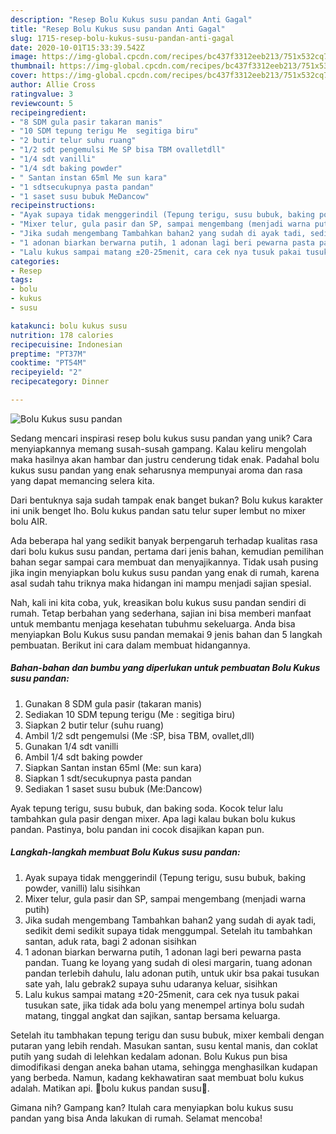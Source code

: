 ```yaml
---
description: "Resep Bolu Kukus susu pandan Anti Gagal"
title: "Resep Bolu Kukus susu pandan Anti Gagal"
slug: 1715-resep-bolu-kukus-susu-pandan-anti-gagal
date: 2020-10-01T15:33:39.542Z
image: https://img-global.cpcdn.com/recipes/bc437f3312eeb213/751x532cq70/bolu-kukus-susu-pandan-foto-resep-utama.jpg
thumbnail: https://img-global.cpcdn.com/recipes/bc437f3312eeb213/751x532cq70/bolu-kukus-susu-pandan-foto-resep-utama.jpg
cover: https://img-global.cpcdn.com/recipes/bc437f3312eeb213/751x532cq70/bolu-kukus-susu-pandan-foto-resep-utama.jpg
author: Allie Cross
ratingvalue: 3
reviewcount: 5
recipeingredient:
- "8 SDM gula pasir takaran manis"
- "10 SDM tepung terigu Me  segitiga biru"
- "2 butir telur suhu ruang"
- "1/2 sdt pengemulsi Me SP bisa TBM ovalletdll"
- "1/4 sdt vanilli"
- "1/4 sdt baking powder"
- " Santan instan 65ml Me sun kara"
- "1 sdtsecukupnya pasta pandan"
- "1 saset susu bubuk MeDancow"
recipeinstructions:
- "Ayak supaya tidak menggerindil (Tepung terigu, susu bubuk, baking powder, vanilli) lalu sisihkan"
- "Mixer telur, gula pasir dan SP, sampai mengembang (menjadi warna putih)"
- "Jika sudah mengembang Tambahkan bahan2 yang sudah di ayak tadi, sedikit demi sedikit supaya tidak menggumpal. Setelah itu tambahkan santan, aduk rata, bagi 2 adonan sisihkan"
- "1 adonan biarkan berwarna putih, 1 adonan lagi beri pewarna pasta pandan. Tuang ke loyang yang sudah di olesi margarin, tuang adonan pandan terlebih dahulu, lalu adonan putih, untuk ukir bsa pakai tusukan sate yah, lalu gebrak2 supaya suhu udaranya keluar, sisihkan"
- "Lalu kukus sampai matang ±20-25menit, cara cek nya tusuk pakai tusukan sate, jika tidak ada bolu yang menempel artinya bolu sudah matang, tinggal angkat dan sajikan, santap bersama keluarga."
categories:
- Resep
tags:
- bolu
- kukus
- susu

katakunci: bolu kukus susu 
nutrition: 178 calories
recipecuisine: Indonesian
preptime: "PT37M"
cooktime: "PT54M"
recipeyield: "2"
recipecategory: Dinner

---
```



![Bolu Kukus susu pandan](https://img-global.cpcdn.com/recipes/bc437f3312eeb213/751x532cq70/bolu-kukus-susu-pandan-foto-resep-utama.jpg)

Sedang mencari inspirasi resep bolu kukus susu pandan yang unik? Cara menyiapkannya memang susah-susah gampang. Kalau keliru mengolah maka hasilnya akan hambar dan justru cenderung tidak enak. Padahal bolu kukus susu pandan yang enak seharusnya mempunyai aroma dan rasa yang dapat memancing selera kita.

Dari bentuknya saja sudah tampak enak banget bukan? Bolu kukus karakter ini unik benget lho. Bolu kukus pandan satu telur super lembut no mixer bolu AIR.

Ada beberapa hal yang sedikit banyak berpengaruh terhadap kualitas rasa dari bolu kukus susu pandan, pertama dari jenis bahan, kemudian pemilihan bahan segar sampai cara membuat dan menyajikannya. Tidak usah pusing jika ingin menyiapkan bolu kukus susu pandan yang enak di rumah, karena asal sudah tahu triknya maka hidangan ini mampu menjadi sajian spesial.


Nah, kali ini kita coba, yuk, kreasikan bolu kukus susu pandan sendiri di rumah. Tetap berbahan yang sederhana, sajian ini bisa memberi manfaat untuk membantu menjaga kesehatan tubuhmu sekeluarga. Anda bisa menyiapkan Bolu Kukus susu pandan memakai 9 jenis bahan dan 5 langkah pembuatan. Berikut ini cara dalam membuat hidangannya.

<!--inarticleads1-->

##### Bahan-bahan dan bumbu yang diperlukan untuk pembuatan Bolu Kukus susu pandan:

1. Gunakan 8 SDM gula pasir (takaran manis)
1. Sediakan 10 SDM tepung terigu (Me : segitiga biru)
1. Siapkan 2 butir telur (suhu ruang)
1. Ambil 1/2 sdt pengemulsi (Me :SP, bisa TBM, ovallet,dll)
1. Gunakan 1/4 sdt vanilli
1. Ambil 1/4 sdt baking powder
1. Siapkan  Santan instan 65ml (Me: sun kara)
1. Siapkan 1 sdt/secukupnya pasta pandan
1. Sediakan 1 saset susu bubuk (Me:Dancow)


Ayak tepung terigu, susu bubuk, dan baking soda. Kocok telur lalu tambahkan gula pasir dengan mixer. Apa lagi kalau bukan bolu kukus pandan. Pastinya, bolu pandan ini cocok disajikan kapan pun. 

<!--inarticleads2-->

##### Langkah-langkah membuat Bolu Kukus susu pandan:

1. Ayak supaya tidak menggerindil (Tepung terigu, susu bubuk, baking powder, vanilli) lalu sisihkan
1. Mixer telur, gula pasir dan SP, sampai mengembang (menjadi warna putih)
1. Jika sudah mengembang Tambahkan bahan2 yang sudah di ayak tadi, sedikit demi sedikit supaya tidak menggumpal. Setelah itu tambahkan santan, aduk rata, bagi 2 adonan sisihkan
1. 1 adonan biarkan berwarna putih, 1 adonan lagi beri pewarna pasta pandan. Tuang ke loyang yang sudah di olesi margarin, tuang adonan pandan terlebih dahulu, lalu adonan putih, untuk ukir bsa pakai tusukan sate yah, lalu gebrak2 supaya suhu udaranya keluar, sisihkan
1. Lalu kukus sampai matang ±20-25menit, cara cek nya tusuk pakai tusukan sate, jika tidak ada bolu yang menempel artinya bolu sudah matang, tinggal angkat dan sajikan, santap bersama keluarga.


Setelah itu tambhakan tepung terigu dan susu bubuk, mixer kembali dengan putaran yang lebih rendah. Masukan santan, susu kental manis, dan coklat putih yang sudah di lelehkan kedalam adonan. Bolu Kukus pun bisa dimodifikasi dengan aneka bahan utama, sehingga menghasilkan kudapan yang berbeda. Namun, kadang kekhawatiran saat membuat bolu kukus adalah. Matikan api. 🍰bolu kukus pandan susu🍰. 

Gimana nih? Gampang kan? Itulah cara menyiapkan bolu kukus susu pandan yang bisa Anda lakukan di rumah. Selamat mencoba!
